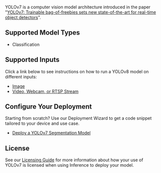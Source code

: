 YOLOv7 is a computer vision model architecture introduced in the paper "[YOLOv7: Trainable bag-of-freebies sets new state-of-the-art for real-time object detectors](https://arxiv.org/abs/2207.02696)".

## Supported Model Types

- Classification

## Supported Inputs

Click a link below to see instructions on how to run a YOLOv8 model on different inputs:

- [Image](/quickstart/run_model_on_image/)
- [Video, Webcam, or RTSP Stream](/quickstart/run_model_on_rtsp_webcam/)

## Configure Your Deployment

Starting from scratch? Use our Deployment Wizard to get a code snippet tailored to your device and use case.

- [Deploy a YOLOv7 Segmentation Model](/quickstart/configure_yolov8_segmentation/)

## License

See our [Licensing Guide](/licensing/) for more information about how your use of YOLOv7 is licensed when using Inference to deploy your model.